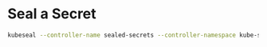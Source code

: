 # Seal a Secret

```bash
kubeseal --controller-name sealed-secrets --controller-namespace kube-system --format yaml < unsealed-secret.yaml > sealed-secret.yaml
```
